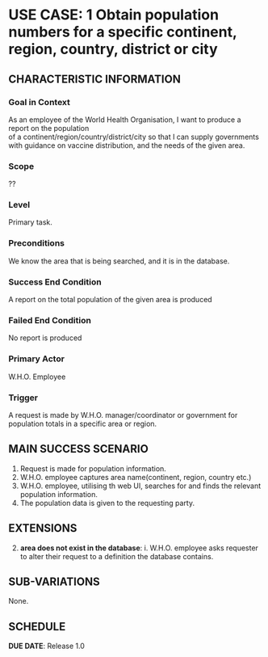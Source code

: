 # USE CASE: 1 Obtain population numbers for a specific continent, region, country, district or city

## CHARACTERISTIC INFORMATION

### Goal in Context


As an employee of the World Health Organisation, I want to produce a report on the population <br>
of a continent/region/country/district/city so that I can supply governments with guidance on 
vaccine distribution, and the needs of the given area. 

### Scope

??

### Level

Primary task.

### Preconditions

We know the area that is being searched, and it is in the database.

### Success End Condition

A report on the total population of the given area is produced

### Failed End Condition

No report is produced

### Primary Actor

W.H.O. Employee

### Trigger

A request is made by W.H.O. manager/coordinator or government for population
totals in a specific area or region.

## MAIN SUCCESS SCENARIO

1. Request is made for population information.
2. W.H.O. employee captures area name(continent, region, country etc.)
3. W.H.O. employee, utilising th web UI, searches for and finds the relevant 
   population information.
4. The population data is given to the requesting party.

## EXTENSIONS

2. **area does not exist in the database**:
    i. W.H.O. employee asks requester to alter their request to a definition the
       database contains.

## SUB-VARIATIONS

None.

## SCHEDULE

**DUE DATE**: Release 1.0
